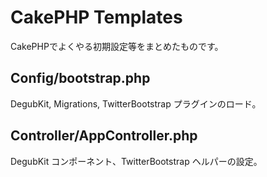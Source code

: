CakePHP Templates
=================
CakePHPでよくやる初期設定等をまとめたものです。


Config/bootstrap.php
--------------------
DegubKit, Migrations, TwitterBootstrap プラグインのロード。


Controller/AppController.php
----------------------------
DegubKit コンポーネント、TwitterBootstrap ヘルパーの設定。

